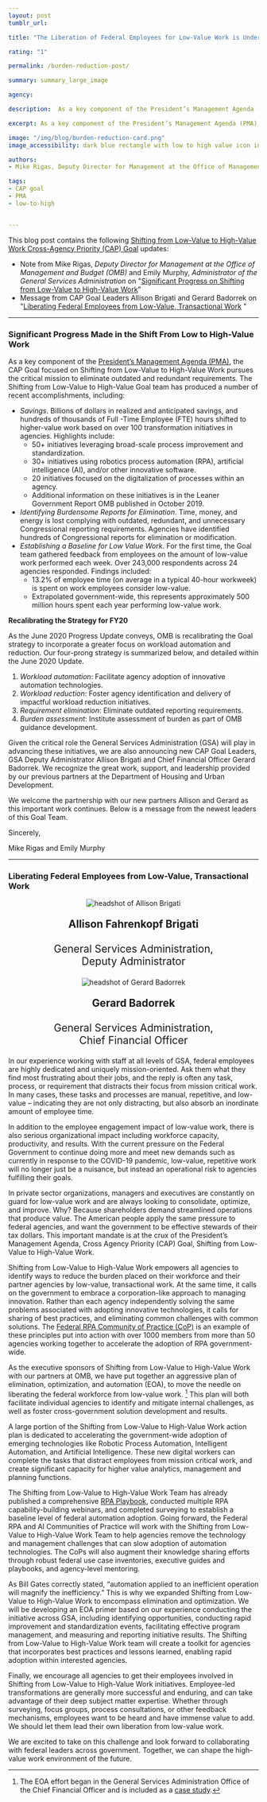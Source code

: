```yaml
---
layout: post
tumblr_url:

title: "The Liberation of Federal Employees for Low-Value Work is Underway"

rating: "1"

permalink: /burden-reduction-post/

summary: summary_large_image

agency:

description:  As a key component of the President’s Management Agenda (PMA), the Cross-Agency Priority (CAP) Goal focused on Shifting from Low-Value to High-Value Work pursues the critical mission to eliminate outdated and redundant requirements. The Shifting from Low-Value to High-Value Goal team has produced a number of recent accomplishments, listed in this post.

excerpt: As a key component of the President’s Management Agenda (PMA), the Cross-Agency Priority (CAP) Goal focused on Shifting from Low-Value to High-Value Work pursues the critical mission to eliminate outdated and redundant requirements. The Shifting from Low-Value to High-Value Goal team has produced a number of recent accomplishments, listed in this post.

image: "/img/blog/burden-reduction-card.png"
image_accessibility: dark blue rectangle with low to high value icon in gray and white

authors:
- Mike Rigas, Deputy Director for Management at the Office of Management and Budget and Emily Murphy, Administrator of the General Services Administration

tags:
- CAP goal
- PMA
- low-to-high


---
```

This blog post contains the following <a href="{{site.baseurl}}/CAP/low-value-to-high-value-work">Shifting from Low-Value to High-Value Work Cross-Agency Priority (CAP) Goal</a> updates:
* Note from Mike Rigas, <i>Deputy Director for Management at the Office of Management and Budget (OMB)</i> and Emily Murphy, <i>Administrator of the General Services Administration</i>  on "<a href="#significant">Significant Progress on Shifting from Low-Value to High-Value Work</a>"
* Message from CAP Goal Leaders Allison Brigati and Gerard Badorrek on "<a href="#liberating">Liberating Federal Employees from Low-Value, Transactional Work</a> "

<hr>

<h3><a id="significant"></a>Significant Progress Made in the Shift From Low to High-Value Work</h3>

As a key component of the [President’s Management Agenda (PMA)](https://www.performance.gov/PMA/PMA.html), the CAP Goal focused on Shifting from Low-Value to High-Value Work pursues the critical mission to eliminate outdated and redundant requirements. The Shifting from Low-Value to High-Value Goal team has produced a number of recent accomplishments, including:
* *Savings*. Billions of dollars in realized and anticipated savings, and hundreds of thousands of Full -Time Employee (FTE) hours shifted to higher-value work based on over 100 transformation initiatives in agencies.  Highlights include:
    * 50+ initiatives leveraging broad-scale process improvement and standardization.
    * 30+ initiatives using robotics process automation (RPA), artificial intelligence (AI), and/or other innovative software.
    * 20 initiatives focused on the digitalization of processes within an agency.
    * Additional information on these initiatives is in the Leaner Government Report OMB published in October 2019.  
* *Identifying Burdensome Reports for Elimination*. Time, money, and energy is lost complying with outdated, redundant, and unnecessary Congressional reporting requirements.  Agencies have identified hundreds of Congressional reports for elimination or modification.  
* *Establishing a Baseline for Low Value Work*. For the first time, the Goal team gathered feedback from employees on the amount of low-value work performed each week.  Over 243,000 respondents across 24 agencies responded.  Findings included:
    * 13.2% of employee time (on average in a typical 40-hour workweek) is spent on work employees consider low-value.
    * Extrapolated government-wide, this represents approximately 500 million hours spent each year performing low-value work.  

**Recalibrating the Strategy for FY20**

As the June 2020 Progress Update conveys, OMB is recalibrating the Goal strategy to incorporate a greater focus on workload automation and reduction.  Our four-prong strategy is summarized below, and detailed within the June 2020 Update.  
1. *Workload automation*: Facilitate agency adoption of innovative automation technologies.
2. *Workload reduction*: Foster agency identification and delivery of impactful workload reduction initiatives.
3. *Requirement elimination*: Eliminate outdated reporting requirements.
4. *Burden assessment*: Institute assessment of burden as part of OMB guidance development.

Given the critical role the General Services Administration (GSA) will play in advancing these initiatives, we are also announcing new CAP Goal Leaders, GSA Deputy Administrator Allison Brigati and Chief Financial Officer Gerard Badorrek.  We recognize the great work, support, and leadership provided by our previous partners at the Department of Housing and Urban Development.

We welcome the partnership with our new partners Allison and Gerard as this important work continues.  Below is a message from the newest leaders of this Goal Team.

Sincerely,

Mike Rigas and Emily Murphy

<hr>

<h3><a id="liberating"></a>Liberating Federal Employees from Low-Value, Transactional Work</h3>

<div class="usa-grid usa-graphic_list-row">
<div class="usa-width-one-half ">
  <center><img id="cap-goal-headshot" src="../img/CAP-photos/brigati-allison.png" alt="headshot of Allison Brigati">
   <p style="font-size:1.3rem"><b>Allison Fahrenkopf Brigati
<br></b><br>General Services Administration, <br>Deputy Administrator
</p></center>
</div>

<div class="usa-width-one-half">
  <center><img id="cap-goal-headshot" src="../img/CAP-photos/badorrek-gerard.png" alt="headshot of Gerard Badorrek">
   <p style="font-size:1.3rem"><b>Gerard Badorrek
<br></b><br>General Services Administration, <br>Chief Financial Officer</p></center>
</div>
</div>

In our experience working with staff at all levels of GSA, federal employees are highly dedicated and uniquely mission-oriented.  Ask them what they find most frustrating about their jobs, and the reply is often any task, process, or requirement that distracts their focus from mission critical work.  In many cases, these tasks and processes are manual, repetitive, and low-value – indicating they are not only distracting, but also absorb an inordinate amount of employee time.  

In addition to the employee engagement impact of low-value work, there is also serious organizational impact including workforce capacity, productivity, and results.  With the current pressure on the Federal Government to continue doing more and meet new demands such as currently in response to the COVID-19 pandemic, low-value, repetitive work will no longer just be a nuisance, but instead an operational risk to agencies fulfilling their goals.  

In private sector organizations, managers and executives are constantly on guard for low-value work and are always looking to consolidate, optimize, and improve.  Why?  Because shareholders demand streamlined operations that produce value.  The American people apply the same pressure to federal agencies, and want the government to be effective stewards of their tax dollars.  This important mandate is at the crux of the President’s Management Agenda, Cross Agency Priority (CAP) Goal, Shifting from Low-Value to High-Value Work.  

Shifting from Low-Value to High-Value Work empowers all agencies to identify ways to reduce the burden placed on their workforce and their partner agencies by low-value, transactional work.  At the same time, it calls on the government to embrace a corporation-like approach to managing innovation.  Rather than each agency independently solving the same problems associated with adopting innovative technologies, it calls for sharing of best practices, and eliminating common challenges with common solutions.  The [Federal RPA Community of Practice (CoP)](https://digital.gov/communities/rpa/) is an example of these principles put into action with over 1000 members from more than 50 agencies working together to accelerate the adoption of RPA government-wide.    

As the executive sponsors of Shifting from Low-Value to High-Value Work with our partners at OMB, we have put together an aggressive plan of elimination, optimization, and automation (EOA), to move the needle on liberating the federal workforce from low-value work. [^1] This plan will both facilitate individual agencies to identify and mitigate internal challenges, as well as foster cross-government solution development and results.   

A large portion of the Shifting from Low-Value to High-Value Work action plan is dedicated to accelerating the government-wide adoption of emerging technologies like Robotic Process Automation, Intelligent Automation, and Artificial Intelligence.  These new digital workers can complete the tasks that distract employees from mission critical work, and create significant capacity for higher value analytics, management and planning functions.  

The Shifting from Low-Value to High-Value Work Team has already published a comprehensive [RPA Playbook](https://digital.gov/pdf/rpa-playbook.pdf), conducted multiple RPA capability-building webinars, and completed surveying to establish a baseline level of federal automation adoption.  Going forward, the Federal RPA and AI Communities of Practice will work with the Shifting from Low-Value to High-Value Work Team to help agencies remove the technology and management challenges that can slow adoption of automation technologies.  The CoPs will also augment their knowledge sharing efforts through robust federal use case inventories, executive guides and playbooks, and agency-level mentoring.  

As Bill Gates correctly stated, “automation applied to an inefficient operation will magnify the inefficiency.”  This is why we expanded Shifting from Low-Value to High-Value Work to encompass elimination and optimization.  We will be developing an EOA primer based on our experience conducting the initiative across GSA, including identifying opportunities, conducting rapid improvement and standardization events, facilitating effective program management, and measuring and reporting initiative results.  The Shifting from Low-Value to High-Value Work team will create a toolkit for agencies that incorporates best practices and lessons learned, enabling rapid adoption within interested agencies.

Finally, we encourage all agencies to get their employees involved in Shifting from Low-Value to High-Value Work initiatives.  Employee-led transformations are generally more successful and enduring, and can take advantage of their deep subject matter expertise.  Whether through surveying, focus groups, process consultations, or other feedback mechanisms, employees want to be heard and have immense value to add.  We should let them lead their own liberation from low-value work.  

We are excited to take on this challenge and look forward to collaborating with federal leaders across government.  Together, we can shape the high-value work environment of the future.

[^1]: The EOA effort began in the General Services Administration Office of the Chief Financial Officer and is included as a [case study](https://www.gsa.gov/cdnstatic/CAPGoal6GSACFOCaseStudyFINAL_rev.pdf).
